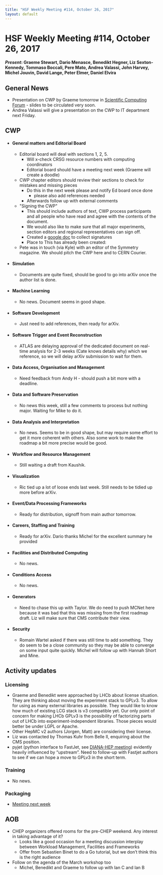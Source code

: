 ```yaml
---
title: "HSF Weekly Meeting #114, October 26, 2017"
layout: default
---
```


# HSF Weekly Meeting #114, October 26, 2017

#### *Present*: Graeme Stewart, Dario Menasce, Benedikt Hegner, Liz Sexton-Kennedy, Tommaso Boccali, Pere Mato, Andrea Valassi, John Harvey, Michel Jouvin, David Lange, Peter Elmer, Daniel Elvira

## General News

* Presentation on CWP by Graeme tomorrow in [Scientific Computing Forum](https://indico.cern.ch/event/663273/) - slides to be circulated very soon.
* Andrea Valassi will give a presentation on the CWP to IT department next Friday.

## CWP

- #### General matters and Editorial Board
  - Editorial board will deal with sections 1, 2, 5.
    - Will x-check CRSG resource numbers with computing coordinators
    - Editorial board should have a meeting next week (Graeme will create a doodle)
  - CWP chapter editors should review their sections to check for mistakes and missing pieces
    - Do this in the next week please and notify Ed board once done
      - please also add references needed
    - Afterwards follow up with external comments
  - "Signing the CWP"  
    - This should include authors of text, CWP process participants and all people who have read and agree with the contents of the document.
    - We would also like to make sure that all major experiments, section editors and regional representatives can sign off. 
    - Created a [google doc](https://docs.google.com/document/d/1tBXwlNnQsxxZA3gVS1_KSpa8wRXGyk250EIsJwJ2T34/edit) to collect signatures
    - Place to This has already been created: 
  - Pete was in touch (via Kyle) with an editor of the Symmetry magazine. We should pitch the CWP here and to CERN Courier.

- #### Simulation
  - Documents are quite fixed, should be good to go into arXiv once the author list is done.

- #### Machine Learning
  - No news. Document seems in good shape.

- #### Software Development
  - Just need to add references, then ready for arXiv.

- #### Software Trigger and Event Reconstruction
  - ATLAS are delaying approval of the dedicated document on real-time analysis for 2-3 weeks (Cate knows details why) which we reference, so we will delay arXiv submission to wait for them. 

- #### Data Access, Organisation and Management
  - Need feedback from Andy H - should push a bit more with a deadline.

- #### Data and Software Preservation
  - No news this week, still a few comments to process but nothing major. Waiting for Mike to do it.

- #### Data Analysis and Interpretation
  - No news. Seems to be in good shape, but may require some effort to get it more coherent with others. Also some work to make the roadmap a bit more precise would be good.

- #### Workflow and Resource Management
  - Still waiting a draft from Kaushik.

- #### Visualization
  - Ric tied up a lot of loose ends last week. Still needs to be tidied up more before arXiv.

- #### Event/Data Processing Frameworks
  - Ready for distribution, signoff from main author tomorrow.

- #### Careers, Staffing and Training
  - Ready for arXiv. Dario thanks Michel for the excellent summary he provided

- #### Facilities and Distributed Computing
  - No news.

- #### Conditions Access
  - No news.

- #### Generators
  - Need to chase this up with Taylor. We do need to push MCNet here because it was bad that this was missing from the first roadmap draft. Liz will make sure that CMS contribute their view.

- #### Security
  - Romain Wartel asked if there was still time to add something. They do seem to be a close community so they may be able to converge on some input quite quickly. Michel will follow up with Hannah Short and Mine. 

## Activity updates

### Licensing
  - Graeme and Benedikt were approached by LHCb about license situation. They are thinking about moving the experiment stack to GPLv3. To allow for using as many external libraries as possible. They would like to know how much of existing LCG stack is v3 compatible yet. Our only point of concern for making LHCb GPLv3 is the possibility of factorizing parts out of LHCb into experiment-independent libraries. Those pieces would better be under LGPL or Apache.
  - Other HepMC v2 authors (Jorgen, Matt) are considering their license.
  - Liz was contacted by Thomas Kuhr from Belle II, enquiring about the CMS position.
  - pyjet (python interface to FastJet, see [DIANA-HEP meeting](https://indico.cern.ch/event/664968/)) evidently heavily influenced by “upstream”. Need to follow-up with Fastjet authors to see if we can hope a move to GPLv3 in the short term.

  
### Training
- No news.

### Packaging
  - [Meeting next week](https://indico.cern.ch/event/674780/)
    
## AOB
- CHEP organizers offered rooms for the pre-CHEP weekend. Any interest in taking advantage of it?
  - Looks like a good occasion for a meeting discussion interplay between Workload Management, Facilities and Frameworks
  - Offer from Sebastien Binet to do a Go tutorial, but we don’t think this is the right audience
- Follow on the agenda of the March workshop too
  - Michel, Benedikt and Graeme to follow up with Ian C and Ian B


